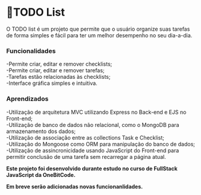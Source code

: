 # 🚀TODO List

O TODO list é um projeto que permite que o usuário organize suas tarefas de forma simples e fácil para ter um melhor desempenho no seu dia-a-dia.

### Funcionalidades
-Permite criar, editar e remover checklists;
<br/>
-Permite criar, editar e remover tarefas;
<br/>
-Tarefas estão relacionadas às checklists;
<br/>
-Interface gráfica simples e intuitiva.

### Aprendizados

-Utilização de arquitetura MVC utilizando Express no Back-end e EJS no Front-end;
<br/>
-Utilização de banco de dados não relacional, como o MongoDB para armazenamento dos dados;
<br/>
-Utilização de associação entre as collections Task e Checklist;
<br/>
-Utilização do Mongoose como ORM para manipulação do banco de dados;
<br/>
-Utilização de assincronicidade usando JavaScript do Front-end para permitir conclusão de uma tarefa sem recarregar a página atual.

**Este projeto foi desenvolvido durante estudo no curso de FullStack JavaScript da OneBitCode.**

**Em breve serão adicionadas novas funcionanlidades.**